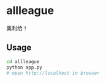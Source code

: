 # allleague
奥利给！



## Usage

```sh
cd allleague
python app.py
# open http://localhost in browser
```
